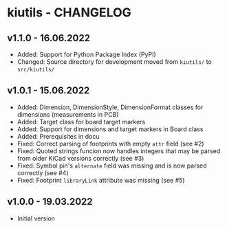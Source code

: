 # kiutils - CHANGELOG

## v1.1.0 - 16.06.2022
- Added: Support for Python Package Index (PyPI)
- Changed: Source directory for development moved from `kiutils/` to `src/kiutils/`

## v1.0.1 - 15.06.2022
- Added: Dimension, DimensionStyle, DimensionFormat classes for dimensions (measurements in PCB)
- Added: Target class for board target markers
- Added: Support for dimensions and target markers in Board class
- Added: Prerequisites in docu
- Fixed: Correct parsing of footprints with empty `attr` field (see #2)
- Fixed: Quoted strings funcion now handles integers that may be parsed from older KiCad versions 
         correctly (see #3)
- Fixed: Symbol pin's `alternate` field was missing and is now parsed correctly (see #4)
- Fixed: Footprint `libraryLink` attribute was missing (see #5)

## v1.0.0 - 19.03.2022
- Initial version